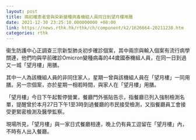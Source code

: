 ```yaml
---
layout: post
title: 兩初確患者曾與染新變種病毒機組人員同日到望月樓用膳
date: 2021-12-30 23:25:10.000000000 +08:00
link: https://news.rthk.hk/rthk/ch/component/k2/1626664-20211230.htm
categories: rthk
---
```


衞生防護中心正調查三宗新型肺炎初步確診個案，其中兩宗與輸入個案有流行病學關連，他們均與早前確診Omicron變種病毒的44歲國泰機組人員，在同一日到過又一城「望月樓」用膳。

其中一人為該機組人員的非同住家人，星期一曾與該機組人員在「望月樓」一同用膳。另一宗個案，亦於星期一相若時間，與家人在「望月樓」用膳。

「望月樓」今日下午起暫停營業，餐廳門外張貼告示，指餐廳已列入強制檢測名單，提醒曾於本月27日下午1至3時到過餐廳的市民接受檢測，又指餐廳員工會接受更緊密檢測及醫學監察。

現場所見，「望月樓」與一家日式餐廳相連，晚上仍有員工逗留在「望月樓」內，不時有人出入餐廳。
